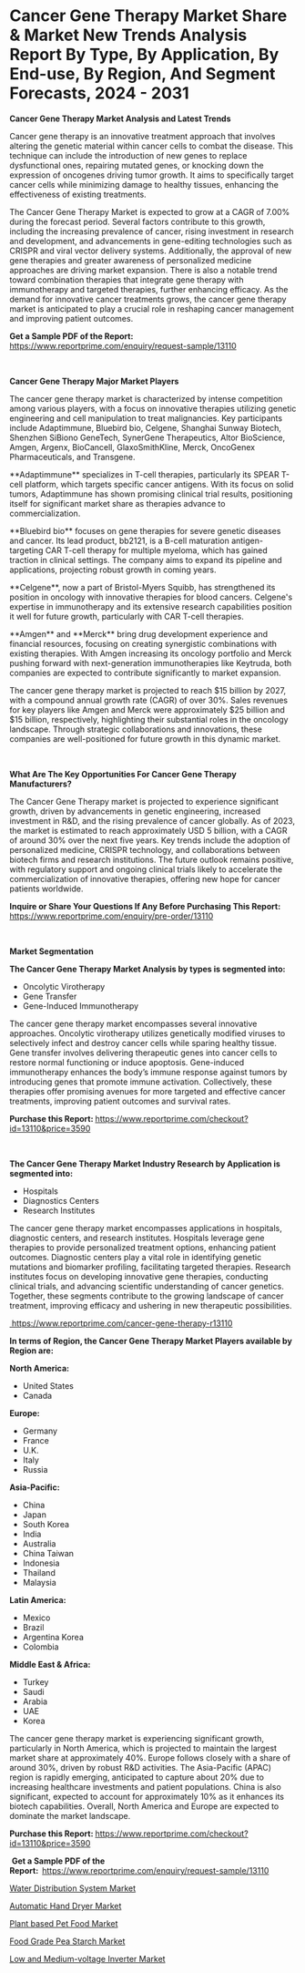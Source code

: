 <p><h1>Cancer Gene Therapy Market Share & Market New Trends Analysis Report By Type, By Application, By End-use, By Region, And Segment Forecasts, 2024 - 2031</h1></p><p><strong>Cancer Gene Therapy Market Analysis and Latest Trends</strong></p>
<p><p>Cancer gene therapy is an innovative treatment approach that involves altering the genetic material within cancer cells to combat the disease. This technique can include the introduction of new genes to replace dysfunctional ones, repairing mutated genes, or knocking down the expression of oncogenes driving tumor growth. It aims to specifically target cancer cells while minimizing damage to healthy tissues, enhancing the effectiveness of existing treatments.</p><p>The Cancer Gene Therapy Market is expected to grow at a CAGR of 7.00% during the forecast period. Several factors contribute to this growth, including the increasing prevalence of cancer, rising investment in research and development, and advancements in gene-editing technologies such as CRISPR and viral vector delivery systems. Additionally, the approval of new gene therapies and greater awareness of personalized medicine approaches are driving market expansion. There is also a notable trend toward combination therapies that integrate gene therapy with immunotherapy and targeted therapies, further enhancing efficacy. As the demand for innovative cancer treatments grows, the cancer gene therapy market is anticipated to play a crucial role in reshaping cancer management and improving patient outcomes.</p></p>
<p><strong>Get a Sample PDF of the Report:&nbsp;</strong> <a href="https://www.reportprime.com/enquiry/request-sample/13110?utm_campaign=31&utm_medium=2&utm_source=Github&utm_content=ia&utm_term=10102024&utm_id=cancer-gene-therapy">https://www.reportprime.com/enquiry/request-sample/13110</a></p>
<p>&nbsp;</p>
<p><strong>Cancer Gene Therapy Major Market Players</strong></p>
<p><p>The cancer gene therapy market is characterized by intense competition among various players, with a focus on innovative therapies utilizing genetic engineering and cell manipulation to treat malignancies. Key participants include Adaptimmune, Bluebird bio, Celgene, Shanghai Sunway Biotech, Shenzhen SiBiono GeneTech, SynerGene Therapeutics, Altor BioScience, Amgen, Argenx, BioCancell, GlaxoSmithKline, Merck, OncoGenex Pharmaceuticals, and Transgene.</p><p>**Adaptimmune** specializes in T-cell therapies, particularly its SPEAR T-cell platform, which targets specific cancer antigens. With its focus on solid tumors, Adaptimmune has shown promising clinical trial results, positioning itself for significant market share as therapies advance to commercialization.</p><p>**Bluebird bio** focuses on gene therapies for severe genetic diseases and cancer. Its lead product, bb2121, is a B-cell maturation antigen-targeting CAR T-cell therapy for multiple myeloma, which has gained traction in clinical settings. The company aims to expand its pipeline and applications, projecting robust growth in coming years.</p><p>**Celgene**, now a part of Bristol-Myers Squibb, has strengthened its position in oncology with innovative therapies for blood cancers. Celgene's expertise in immunotherapy and its extensive research capabilities position it well for future growth, particularly with CAR T-cell therapies.</p><p>**Amgen** and **Merck** bring drug development experience and financial resources, focusing on creating synergistic combinations with existing therapies. With Amgen increasing its oncology portfolio and Merck pushing forward with next-generation immunotherapies like Keytruda, both companies are expected to contribute significantly to market expansion.</p><p>The cancer gene therapy market is projected to reach $15 billion by 2027, with a compound annual growth rate (CAGR) of over 30%. Sales revenues for key players like Amgen and Merck were approximately $25 billion and $15 billion, respectively, highlighting their substantial roles in the oncology landscape. Through strategic collaborations and innovations, these companies are well-positioned for future growth in this dynamic market.</p></p>
<p>&nbsp;</p>
<p><strong>What Are The Key Opportunities For Cancer Gene Therapy Manufacturers?</strong></p>
<p><p>The Cancer Gene Therapy market is projected to experience significant growth, driven by advancements in genetic engineering, increased investment in R&D, and the rising prevalence of cancer globally. As of 2023, the market is estimated to reach approximately USD 5 billion, with a CAGR of around 30% over the next five years. Key trends include the adoption of personalized medicine, CRISPR technology, and collaborations between biotech firms and research institutions. The future outlook remains positive, with regulatory support and ongoing clinical trials likely to accelerate the commercialization of innovative therapies, offering new hope for cancer patients worldwide.</p></p>
<p><strong>Inquire or Share Your Questions If Any Before Purchasing This Report:</strong> <a href="https://www.reportprime.com/enquiry/pre-order/13110?utm_campaign=31&utm_medium=2&utm_source=Github&utm_content=ia&utm_term=10102024&utm_id=cancer-gene-therapy">https://www.reportprime.com/enquiry/pre-order/13110</a></p>
<p>&nbsp;</p>
<p><strong>Market Segmentation</strong></p>
<p><strong>The Cancer Gene Therapy Market Analysis by types is segmented into:</strong></p>
<p><ul><li>Oncolytic Virotherapy</li><li>Gene Transfer</li><li>Gene-Induced Immunotherapy</li></ul></p>
<p><p>The cancer gene therapy market encompasses several innovative approaches. Oncolytic virotherapy utilizes genetically modified viruses to selectively infect and destroy cancer cells while sparing healthy tissue. Gene transfer involves delivering therapeutic genes into cancer cells to restore normal functioning or induce apoptosis. Gene-induced immunotherapy enhances the body’s immune response against tumors by introducing genes that promote immune activation. Collectively, these therapies offer promising avenues for more targeted and effective cancer treatments, improving patient outcomes and survival rates.</p></p>
<p><strong>Purchase this Report:&nbsp;</strong><a href="https://www.reportprime.com/checkout?id=13110&price=3590&utm_campaign=31&utm_medium=2&utm_source=Github&utm_content=ia&utm_term=10102024&utm_id=cancer-gene-therapy">https://www.reportprime.com/checkout?id=13110&price=3590</a></p>
<p>&nbsp;</p>
<p><strong>The Cancer Gene Therapy Market Industry Research by Application is segmented into:</strong></p>
<p><ul><li>Hospitals</li><li>Diagnostics Centers</li><li>Research Institutes</li></ul></p>
<p><p>The cancer gene therapy market encompasses applications in hospitals, diagnostic centers, and research institutes. Hospitals leverage gene therapies to provide personalized treatment options, enhancing patient outcomes. Diagnostic centers play a vital role in identifying genetic mutations and biomarker profiling, facilitating targeted therapies. Research institutes focus on developing innovative gene therapies, conducting clinical trials, and advancing scientific understanding of cancer genetics. Together, these segments contribute to the growing landscape of cancer treatment, improving efficacy and ushering in new therapeutic possibilities.</p></p>
<p><a href="https://www.reportprime.com/cancer-gene-therapy-r13110?utm_campaign=31&utm_medium=2&utm_source=Github&utm_content=ia&utm_term=10102024&utm_id=cancer-gene-therapy">&nbsp;https://www.reportprime.com/cancer-gene-therapy-r13110</a></p>
<p><strong>In terms of Region, the Cancer Gene Therapy Market Players available by Region are:</strong></p>
<p>
    <p> <strong> North America: </strong>
        <ul>
            <li>United States</li>
            <li>Canada</li>
        </ul>
        </p> 
    <p> <strong> Europe: </strong>
        <ul>
            <li>Germany</li>
            <li>France</li>
            <li>U.K.</li>
            <li>Italy</li>
            <li>Russia</li>
        </ul>
        </p> 
    <p> <strong> Asia-Pacific: </strong>
        <ul>
            <li>China</li>
            <li>Japan</li>
            <li>South Korea</li>
            <li>India</li>
            <li>Australia</li>
            <li>China Taiwan</li>
            <li>Indonesia</li>
            <li>Thailand</li>
            <li>Malaysia</li>
        </ul>
        </p> 
    <p> <strong> Latin America: </strong>
        <ul>
            <li>Mexico</li>
            <li>Brazil</li>
            <li>Argentina Korea</li>
            <li>Colombia</li>
        </ul>
        </p> 
    <p> <strong> Middle East & Africa: </strong>
        <ul>
            <li>Turkey</li>
            <li>Saudi</li>
            <li>Arabia</li>
            <li>UAE</li>
            <li>Korea</li>
        </ul>
    </p>
    </p>
<p><p>The cancer gene therapy market is experiencing significant growth, particularly in North America, which is projected to maintain the largest market share at approximately 40%. Europe follows closely with a share of around 30%, driven by robust R&D activities. The Asia-Pacific (APAC) region is rapidly emerging, anticipated to capture about 20% due to increasing healthcare investments and patient populations. China is also significant, expected to account for approximately 10% as it enhances its biotech capabilities. Overall, North America and Europe are expected to dominate the market landscape.</p></p>
<p><strong>Purchase this Report: </strong><a href="https://www.reportprime.com/checkout?id=13110&price=3590&utm_campaign=31&utm_medium=2&utm_source=Github&utm_content=ia&utm_term=10102024&utm_id=cancer-gene-therapy">https://www.reportprime.com/checkout?id=13110&price=3590</a></p>
<p>&nbsp;<strong>Get a Sample PDF of the Report:&nbsp;&nbsp;</strong><a href="https://www.reportprime.com/enquiry/request-sample/13110?utm_campaign=31&utm_medium=2&utm_source=Github&utm_content=ia&utm_term=10102024&utm_id=cancer-gene-therapy">https://www.reportprime.com/enquiry/request-sample/13110</a></p>
<p><strong></strong></p>
<p><p><a href="https://www.linkedin.com/pulse/global-perspectives-water-distribution-system-market-trends-sjcue?utm_campaign=31&utm_medium=2&utm_source=Github&utm_content=ia&utm_term=10102024&utm_id=cancer-gene-therapy">Water Distribution System Market</a></p><p><a href="https://github.com/cristy9x9bur/Market-Research-Report-List-1/blob/main/automatic-hand-dryer-market.md?utm_campaign=31&utm_medium=2&utm_source=Github&utm_content=ia&utm_term=10102024&utm_id=cancer-gene-therapy">Automatic Hand Dryer Market</a></p><p><a href="https://issuu.com/reportprime-2/docs/plant-based-pet-food-market-size-20_adce2445b51e42?utm_campaign=31&utm_medium=2&utm_source=Github&utm_content=ia&utm_term=10102024&utm_id=cancer-gene-therapy">Plant based Pet Food Market</a></p><p><a href="https://issuu.com/reportprime-2/docs/food-grade-pea-starch-market-size-2_fb4037ff283a26?utm_campaign=31&utm_medium=2&utm_source=Github&utm_content=ia&utm_term=10102024&utm_id=cancer-gene-therapy">Food Grade Pea Starch Market</a></p><p><a href="https://github.com/isbel3opkkem/Market-Research-Report-List-1/blob/main/low-and-medium-voltage-inverter-market.md?utm_campaign=31&utm_medium=2&utm_source=Github&utm_content=ia&utm_term=10102024&utm_id=cancer-gene-therapy">Low and Medium-voltage Inverter Market</a></p></p>